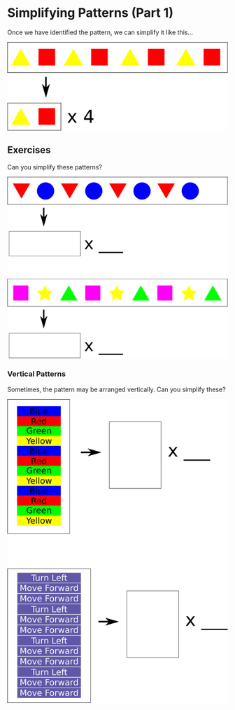 # Simplifying Patterns (Part 1)

Once we have identified the pattern, we can simplify it like this...

![](images/simplifyExample.webp)

## Exercises

Can you simplify these patterns?

![](images/simplifyHorizontal.webp)

### Vertical Patterns

Sometimes, the pattern may be arranged vertically.
Can you simplify these?

![](images/simplifyVertical.webp)
